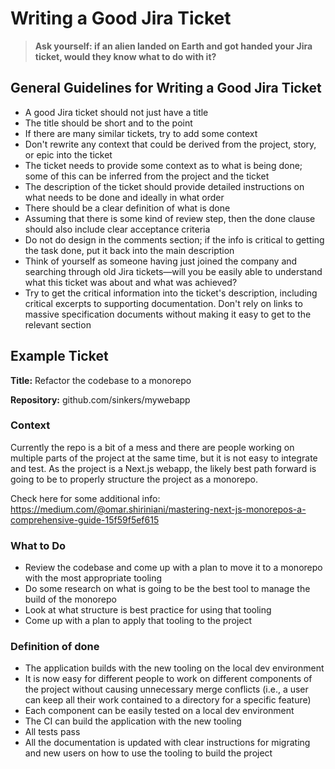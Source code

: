 # Writing a Good Jira Ticket

> **Ask yourself: if an alien landed on Earth and got handed your Jira ticket, would they know what to do with it?**

## General Guidelines for Writing a Good Jira Ticket
* A good Jira ticket should not just have a title
* The title should be short and to the point
* If there are many similar tickets, try to add some context
* Don't rewrite any context that could be derived from the project, story, or epic into the ticket
* The ticket needs to provide some context as to what is being done; some of this can be inferred from the project and the ticket
* The description of the ticket should provide detailed instructions on what needs to be done and ideally in what order
* There should be a clear definition of what is done
* Assuming that there is some kind of review step, then the done clause should also include clear acceptance criteria
* Do not do design in the comments section; if the info is critical to getting the task done, put it back into the main description
* Think of yourself as someone having just joined the company and searching through old Jira tickets—will you be easily able to understand what this ticket was about and what was achieved?
* Try to get the critical information into the ticket's description, including critical excerpts to supporting documentation. Don't rely on links to massive specification documents without making it easy to get to the relevant section

## Example Ticket

**Title:** Refactor the codebase to a monorepo

**Repository:** github.com/sinkers/mywebapp

### Context

Currently the repo is a bit of a mess and there are people working on multiple parts of the project at the same time, but it is not easy to integrate and test. As the project is a Next.js webapp, the likely best path forward is going to be to properly structure the project as a monorepo.

Check here for some additional info: https://medium.com/@omar.shiriniani/mastering-next-js-monorepos-a-comprehensive-guide-15f59f5ef615

### What to Do

* Review the codebase and come up with a plan to move it to a monorepo with the most appropriate tooling
* Do some research on what is going to be the best tool to manage the build of the monorepo
* Look at what structure is best practice for using that tooling
* Come up with a plan to apply that tooling to the project

### Definition of done

* The application builds with the new tooling on the local dev environment
* It is now easy for different people to work on different components of the project without causing unnecessary merge conflicts (i.e., a user can keep all their work contained to a directory for a specific feature)
* Each component can be easily tested on a local dev environment
* The CI can build the application with the new tooling
* All tests pass
* All the documentation is updated with clear instructions for migrating and new users on how to use the tooling to build the project

